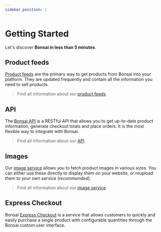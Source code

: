 ```yaml
---
sidebar_position: 1
---
```


# Getting Started

Let's discover **Bonsai in less than 5 minutes**.

## Product feeds

[Product feeds](/docs/category/product-feeds) are the primary way to get products from Bonsai into your platform. They are updated frequently and contain all the information you need to sell products.

> Find all information about our [product feeds](/docs/category/product-feeds).

## API

The [Bonsai API](/docs/api) is a RESTful API that allows you to get up-to-date product information, generate checkout totals and place orders. It is the most flexible way to integrate with Bonsai.

> Find all information about our [API](/docs/api).

## Images

Our [image service](/docs/images) allows you to fetch product images in various sizes. You can either use these directly to display them on your website, or reupload them to your own service (_recommended_).

> Find all information about our [image service](/docs/images).

## Express Checkout

Bonsai [Express Checkout](/docs/express-checkout) is a service that allows customers to quickly and easily purchase a single product with configurable quantities through the Bonsai custom user interface.
